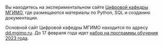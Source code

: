 Вы находитесь на экспериментальном сайте [Цифровой кафедры МГИМО][dd],
где размещаются материалы по Python, SQL и созданию документации.

Основной сайт Цифровой кафедры МГИМО находится по адресу [dd.mgimo.ru][dd].
До 17 февраля года идет [набор на программы обучения 2023 года][enroll].

[enroll]: https://mgimo.ru/about/news/announce/digital-dep-2023/
[icode]: https://finec.mgimo.ru/icode/
[dd]: https://dd.mgimo.ru/

<!--

- проекты специализаций по экономике и финансам, анализу текстов и геоданным
- приглашение к сотрудничеству

-->
